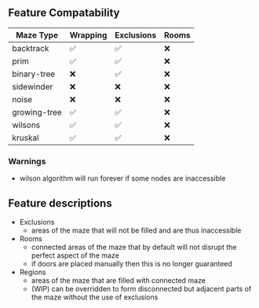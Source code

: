
## Feature Compatability

|  Maze Type | Wrapping | Exclusions | Rooms |
|------------|----------|------------|-------|
| backtrack | ✅ | ✅  | ❌ |
| prim | ✅ | ✅ | ❌ |
| binary-tree | ❌ | ✅ | ❌|
| sidewinder | ❌ | ❌ | ❌ |
| noise | ❌ | ❌ | ❌ |
| growing-tree | ✅ | ✅ | ❌ |
| wilsons | ✅ | ✅ | ❌ |
| kruskal | ✅ | ✅ | ❌ |

### Warnings

- wilson algorithm will run forever if some nodes are inaccessible

## Feature descriptions
- Exclusions
  - areas of the maze that will not be filled and are thus inaccessible
- Rooms
  - connected areas of the maze that by default will not disrupt the perfect aspect of the maze
  - if doors are placed manually then this is no longer guaranteed
- Regions
  - areas of the maze that are filled with connected maze
  - (WIP) can be overridden to form disconnected but adjacent parts of the maze without the use of exclusions
